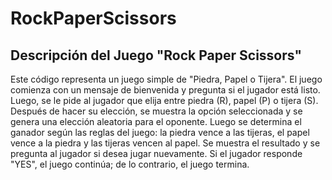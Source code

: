 # RockPaperScissors
<h2>Descripción del Juego "Rock Paper Scissors"</h2>
<p>
Este código representa un juego simple de "Piedra, Papel o Tijera". El juego comienza con un mensaje de bienvenida y pregunta si el jugador está listo. Luego, se le pide al jugador que elija entre piedra (R), papel (P) o tijera (S). Después de hacer su elección, se muestra la opción seleccionada y se genera una elección aleatoria para el oponente. Luego se determina el ganador según las reglas del juego: la piedra vence a las tijeras, el papel vence a la piedra y las tijeras vencen al papel. Se muestra el resultado y se pregunta al jugador si desea jugar nuevamente. Si el jugador responde "YES", el juego continúa; de lo contrario, el juego termina.
</p>
